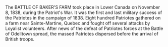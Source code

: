 The BATTLE OF BAKER'S FARM took place in Lower Canada on November 8, 1838, during the Patriot's War. It was the first and last military success of the Patriotes in the campaign of 1838. Eight hundred Patriotes gathered on a farm near Sainte-Martine, Quebec and fought off several attacks by Loyalist volunteers. After news of the defeat of Patriotes forces at the Battle of Odelltown spread, the massed Patriotes dispersed before the arrival of British troops.
